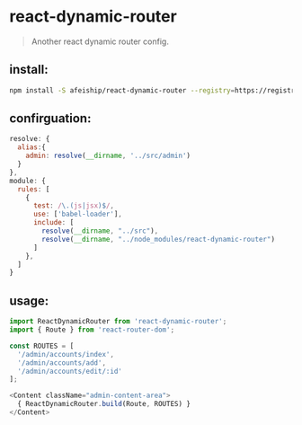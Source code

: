 # react-dynamic-router
> Another react dynamic router config.

## install:
```bash
npm install -S afeiship/react-dynamic-router --registry=https://registry.npm.taobao.org
```

## confirguation:
```js
resolve: {
  alias:{
    admin: resolve(__dirname, '../src/admin')
  }
},
module: {
  rules: [
    {
      test: /\.(js|jsx)$/,
      use: ['babel-loader'],
      include: [
        resolve(__dirname, "../src"),
        resolve(__dirname, "../node_modules/react-dynamic-router")
      ]
    },
  ]
}
```

## usage:
```js
import ReactDynamicRouter from 'react-dynamic-router';
import { Route } from 'react-router-dom';

const ROUTES = [
  '/admin/accounts/index',
  '/admin/accounts/add',
  '/admin/accounts/edit/:id'
];

<Content className="admin-content-area">
  { ReactDynamicRouter.build(Route, ROUTES) }
</Content>
```
